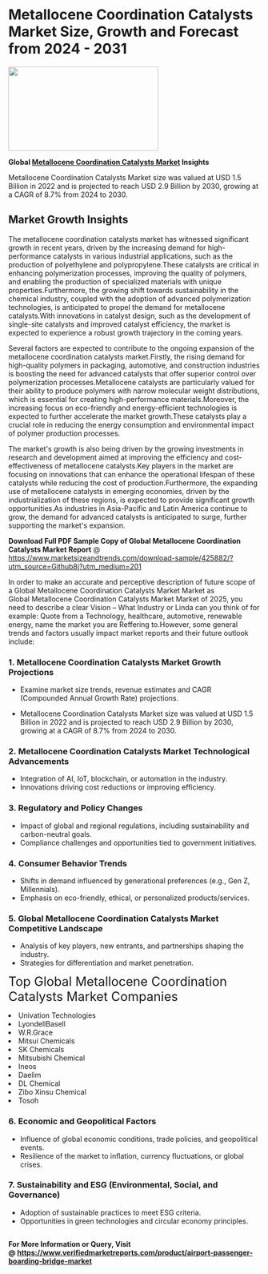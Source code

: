 <H1>Metallocene Coordination Catalysts Market Size, Growth and Forecast from 2024 - 2031</H1><img class="aligncenter size-medium wp-image-584254" src="https://thirdeyenews.in/wp-content/uploads/2024/09/Global-Market-Research-300x168.jpeg" alt="" width="300" height="168" /><p><strong>Global&nbsp;<a href="https://www.marketsizeandtrends.com/download-sample/425882/?utm_source=Github8j?utm_medium=201">Metallocene Coordination Catalysts Market</a> Insights</strong></p><p>Metallocene Coordination Catalysts Market size was valued at USD 1.5 Billion in 2022 and is projected to reach USD 2.9 Billion by 2030, growing at a CAGR of 8.7% from 2024 to 2030.</p><p><h2>Market Growth Insights</h2> <p>The metallocene coordination catalysts market has witnessed significant growth in recent years, driven by the increasing demand for high-performance catalysts in various industrial applications, such as the production of polyethylene and polypropylene.These catalysts are critical in enhancing polymerization processes, improving the quality of polymers, and enabling the production of specialized materials with unique properties.Furthermore, the growing shift towards sustainability in the chemical industry, coupled with the adoption of advanced polymerization technologies, is anticipated to propel the demand for metallocene catalysts.With innovations in catalyst design, such as the development of single-site catalysts and improved catalyst efficiency, the market is expected to experience a robust growth trajectory in the coming years.</p> <p>Several factors are expected to contribute to the ongoing expansion of the metallocene coordination catalysts market.Firstly, the rising demand for high-quality polymers in packaging, automotive, and construction industries is boosting the need for advanced catalysts that offer superior control over polymerization processes.Metallocene catalysts are particularly valued for their ability to produce polymers with narrow molecular weight distributions, which is essential for creating high-performance materials.Moreover, the increasing focus on eco-friendly and energy-efficient technologies is expected to further accelerate the market growth.These catalysts play a crucial role in reducing the energy consumption and environmental impact of polymer production processes.</p> <p>The market's growth is also being driven by the growing investments in research and development aimed at improving the efficiency and cost-effectiveness of metallocene catalysts.Key players in the market are focusing on innovations that can enhance the operational lifespan of these catalysts while reducing the cost of production.Furthermore, the expanding use of metallocene catalysts in emerging economies, driven by the industrialization of these regions, is expected to provide significant growth opportunities.As industries in Asia-Pacific and Latin America continue to grow, the demand for advanced catalysts is anticipated to surge, further supporting the market's expansion.</p> <p><span class=""><strong>Download Full PDF Sample Copy of Global Metallocene Coordination Catalysts Market Report</strong> @ <a href="https://www.marketsizeandtrends.com/download-sample/425882/?utm_source=Github8j?utm_medium=201" target="_blank">https://www.marketsizeandtrends.com/download-sample/425882/?utm_source=Github8j?utm_medium=201</a></span></p><p>In order to make an accurate and perceptive description of future scope of a Global&nbsp;Metallocene Coordination Catalysts Market Market as Global&nbsp;Metallocene Coordination Catalysts Market Market of 2025, you need to describe a clear Vision &ndash; What Industry or Linda can you think of for example: Quote from a Technology, healthcare, automotive, renewable energy, name the market you are Reffering to.However, some general trends and factors usually impact market reports and their future outlook include:</p><h3>1.&nbsp;<strong>Metallocene Coordination Catalysts Market Growth Projections</strong></h3><ul><li>Examine market size trends, revenue estimates and CAGR (Compounded Annual Growth Rate) projections.</li><li><p>Metallocene Coordination Catalysts Market size was valued at USD 1.5 Billion in 2022 and is projected to reach USD 2.9 Billion by 2030, growing at a CAGR of 8.7% from 2024 to 2030.</p></li></ul><h3>2.&nbsp;<strong>Metallocene Coordination Catalysts Market Technological Advancements</strong></h3><ul><li>Integration of AI, IoT, blockchain, or automation in the industry.</li><li>Innovations driving cost reductions or improving efficiency.</li></ul><h3>3.&nbsp;<strong>Regulatory and Policy Changes</strong></h3><ul><li>Impact of global and regional regulations, including sustainability and carbon-neutral goals.</li><li>Compliance challenges and opportunities tied to government initiatives.</li></ul><h3>4.&nbsp;<strong>Consumer Behavior Trends</strong></h3><ul><li>Shifts in demand influenced by generational preferences (e.g., Gen Z, Millennials).</li><li>Emphasis on eco-friendly, ethical, or personalized products/services.</li></ul><h3>5.&nbsp;<strong>Global Metallocene Coordination Catalysts Market Competitive Landscape</strong></h3><ul><li>Analysis of key players, new entrants, and partnerships shaping the industry.</li><li>Strategies for differentiation and market penetration.</li></ul><p data-pm-slice="1 1 []"><span style="color: inherit; font-family: inherit; font-size: 25px;">Top Global Metallocene Coordination Catalysts Market Companies</span></p><div class="" data-test-id=""><p><li>Univation Technologies</li><li> LyondellBasell</li><li> W.R.Grace</li><li> Mitsui Chemicals</li><li> SK Chemicals</li><li> Mitsubishi Chemical</li><li> Ineos</li><li> Daelim</li><li> DL Chemical</li><li> Zibo Xinsu Chemical</li><li> Tosoh</li></p></div><h3>6.&nbsp;<strong>Economic and Geopolitical Factors</strong></h3><ul><li>Influence of global economic conditions, trade policies, and geopolitical events.</li><li>Resilience of the market to inflation, currency fluctuations, or global crises.</li></ul><h3>7.&nbsp;<strong>Sustainability and ESG (Environmental, Social, and Governance)</strong></h3><ul><li>Adoption of sustainable practices to meet ESG criteria.</li><li>Opportunities in green technologies and circular economy principles.</li></ul><h2><strong style="font-size: 14px;">For More Information or Query, Visit @&nbsp;</strong><a style="background-color: #ffffff; font-size: 14px;" href="https://www.marketsizeandtrends.com/report/metallocene-coordination-catalysts-market/" target="_blank">https://www.verifiedmarketreports.com/product/airport-passenger-boarding-bridge-market</a></h2>